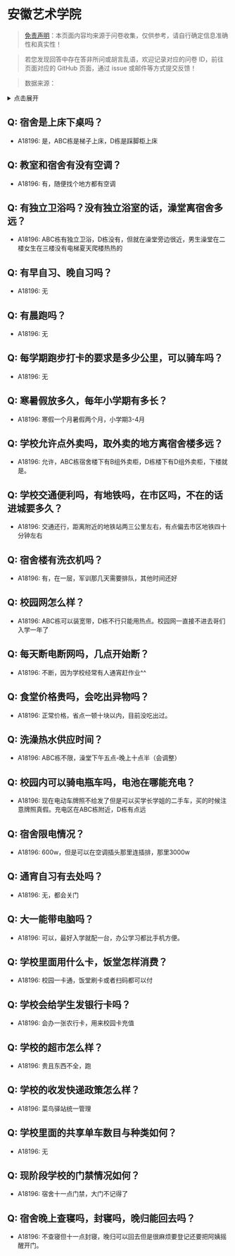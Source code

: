 # 安徽艺术学院

> [免责声明](https://colleges.chat/#_3)：本页面内容均来源于问卷收集，仅供参考，请自行确定信息准确性和真实性！

> 若您发现回答中存在答非所问或胡言乱语，欢迎记录对应的问卷 ID，前往页面对应的 GitHub 页面，通过 issue 或邮件等方式提交反馈！

> 数据来源：

<details><summary>点击展开</summary>
<ul>
<li>A18196: 匿名 (2023 年 06 月)</li>
</ul>
</details>

## Q: 宿舍是上床下桌吗？

- A18196: 是，ABC栋是梯子上床，D栋是踩脚柜上床

## Q: 教室和宿舍有没有空调？

- A18196: 有，随便找个地方都有空调

## Q: 有独立卫浴吗？没有独立浴室的话，澡堂离宿舍多远？

- A18196: ABC栋有独立卫浴，D栋没有，但就在澡堂旁边很近，男生澡堂在二楼女生在三楼没有电梯夏天爬楼热热的

## Q: 有早自习、晚自习吗？

- A18196: 无

## Q: 有晨跑吗？

- A18196: 无

## Q: 每学期跑步打卡的要求是多少公里，可以骑车吗？

- A18196: 无

## Q: 寒暑假放多久，每年小学期有多长？

- A18196: 寒假一个月暑假两个月，小学期3-4月

## Q: 学校允许点外卖吗，取外卖的地方离宿舍楼多远？

- A18196: 允许，ABC栋宿舍楼下有B组外卖柜，D栋楼下有D组外卖柜，下楼就是。

## Q: 学校交通便利吗，有地铁吗，在市区吗，不在的话进城要多久？

- A18196: 交通还行，距离附近的地铁站两三公里左右，有点偏去市区地铁四十分钟左右

## Q: 宿舍楼有洗衣机吗？

- A18196: 有，在一层，军训那几天需要排队，其他时间还好

## Q: 校园网怎么样？

- A18196: ABC栋可以装宽带，D栋不行只能用热点。校园网一直接不进去哥们入学一年了

## Q: 每天断电断网吗，几点开始断？

- A18196: 不断，因为学校经常有人通宵赶作业^^

## Q: 食堂价格贵吗，会吃出异物吗？

- A18196: 正常价格，省点一顿十块以内，目前没吃出过。

## Q: 洗澡热水供应时间？

- A18196: ABC栋不限，澡堂下午五点-晚上十点半（会调整）

## Q: 校园内可以骑电瓶车吗，电池在哪能充电？

- A18196: 现在电动车牌照不给发了但是可以买学长学姐的二手车，买的时候注意牌照真假。充电区在ABC栋附近，D栋有点远

## Q: 宿舍限电情况？

- A18196: 600w，但是可以在空调插头那里连插排，那里3000w

## Q: 通宵自习有去处吗？

- A18196: 无，都会关门

## Q: 大一能带电脑吗？

- A18196: 可以，最好入学就配一台，办公学习都比手机方便。

## Q: 学校里面用什么卡，饭堂怎样消费？

- A18196: 校园一卡通，饭堂刷卡或者扫码都可以付

## Q: 学校会给学生发银行卡吗？

- A18196: 会办一张农行卡，用来校园卡充值

## Q: 学校的超市怎么样？

- A18196: 贵且东西不全，跑

## Q: 学校的收发快递政策怎么样？

- A18196: 菜鸟驿站统一管理

## Q: 学校里面的共享单车数目与种类如何？

- A18196: 无

## Q: 现阶段学校的门禁情况如何？

- A18196: 宿舍十一点门禁，大门不记得了

## Q: 宿舍晚上查寝吗，封寝吗，晚归能回去吗？

- A18196: 不查寝但十一点封寝，晚归可以回去但是很麻烦要登记还要把阿姨摇醒开门。

